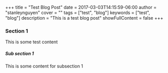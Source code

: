 +++
title = "Test Blog Post"
date = 2017-03-03T14:15:59-06:00
author = "stanleynguyen"
cover = ""
tags = ["test", "blog"]
keywords = ["test", "blog"]
description = "This is a test blog post"
showFullContent = false
+++

### Section 1

This is some test content

##### Sub section 1

This is some content for subsection 1
